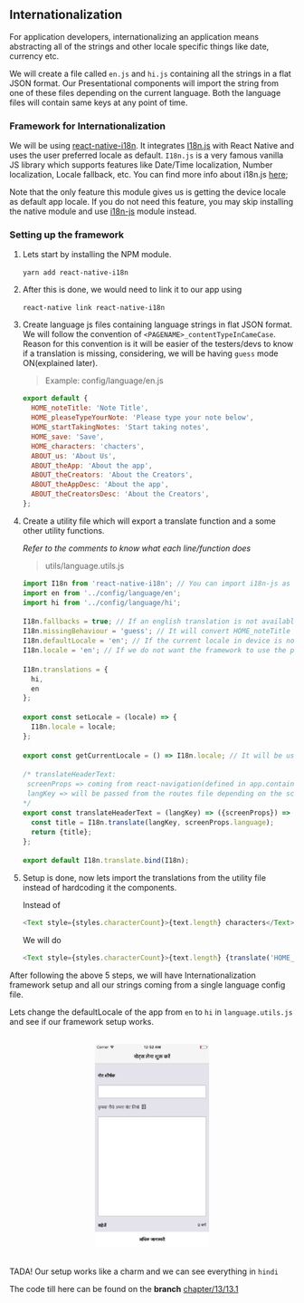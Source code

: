 ## Internationalization

For application developers, internationalizing an application means abstracting all of the strings and other locale specific things like date, currency etc.

We will create a file called `en.js` and `hi.js` containing all the strings in a flat JSON format. Our Presentational components will import the string from one of these files depending on the current language. Both the language files will contain same keys at any point of time.


### Framework for Internationalization

We will be using [react-native-i18n](https://www.npmjs.com/package/react-native-i18n). It integrates [I18n.js](https://github.com/fnando/i18n-js) with React Native and uses the user preferred locale as default. `I18n.js` is a very famous vanilla JS library which supports features like Date/Time localization, Number localization, Locale fallback, etc. You can find more info about i18n.js [here](https://github.com/fnando/i18n-js);

Note that the only feature this module gives us is getting the device locale as default app locale. If you do not need this feature, you may skip installing the native module and use [i18n-js](https://www.npmjs.com/package/i18n-js) module instead.

### Setting up the framework

1. Lets start by installing the NPM module.

    `yarn add react-native-i18n`

2. After this is done, we would need to link it to our app using

    `react-native link react-native-i18n`

3. Create language js files containing language strings in flat JSON format. We will follow the convention of `<PAGENAME>_contentTypeInCameCase`. Reason for this convention is it will be easier of the testers/devs to know if a translation is missing, considering, we will be having `guess` mode ON(explained later).

    >Example: config/language/en.js

    ```js
    export default {
      HOME_noteTitle: 'Note Title',
      HOME_pleaseTypeYourNote: 'Please type your note below',
      HOME_startTakingNotes: 'Start taking notes',
      HOME_save: 'Save',
      HOME_characters: 'chacters',
      ABOUT_us: 'About Us',
      ABOUT_theApp: 'About the app',
      ABOUT_theCreators: 'About the Creators',
      ABOUT_theAppDesc: 'About the app',
      ABOUT_theCreatorsDesc: 'About the Creators',
    };
    ```
4. Create a utility file which will export a translate function and a some other utility functions.

    *Refer to the comments to know what each line/function does*
    >utils/language.utils.js

    ```js
    import I18n from 'react-native-i18n'; // You can import i18n-js as well if you don't want the app to set default locale from the device locale.
    import en from '../config/language/en';
    import hi from '../config/language/hi';

    I18n.fallbacks = true; // If an english translation is not available in en.js, it will look inside hi.js
    I18n.missingBehaviour = 'guess'; // It will convert HOME_noteTitle to "HOME note title" if the value of HOME_noteTitle doesn't exist in any of the translation files.
    I18n.defaultLocale = 'en'; // If the current locale in device is not en or hi
    I18n.locale = 'en'; // If we do not want the framework to use the phone's locale by default

    I18n.translations = {
      hi,
      en
    };

    export const setLocale = (locale) => {
      I18n.locale = locale;
    };

    export const getCurrentLocale = () => I18n.locale; // It will be used to define intial language state in reducer.

    /* translateHeaderText:
     screenProps => coming from react-navigation(defined in app.container.js)
     langKey => will be passed from the routes file depending on the screen.(We will explain the usage later int the coming topics)
    */
    export const translateHeaderText = (langKey) => ({screenProps}) => {
      const title = I18n.translate(langKey, screenProps.language);
      return {title};
    };

    export default I18n.translate.bind(I18n);

    ```

5. Setup is done, now lets import the translations from the utility file instead of hardcoding it the components.

    Instead of
    ```js
    <Text style={styles.characterCount}>{text.length} characters</Text>
    ```

    We will do
    ```js
    <Text style={styles.characterCount}>{text.length} {translate('HOME_characters')}</Text>
    ```

After following the above 5 steps, we will have Internationalization framework setup and all our strings coming from a single language config file.

Lets change the defaultLocale of the app from `en` to `hi` in `language.utils.js` and see if our framework setup works.

<br>
<div style="text-align:center">
  <img src="/assets/images/13/13.1.png" style="width: 40%;display:inline-block;" hspace="20">
</div>
<br>

TADA! Our setup works like a charm and we can see everything in `hindi`

The code till here can be found on the **branch** [chapter/13/13.1](https://github.com/master-atul/react-native-plus-plus-code/tree/chapter/13/13.1)
